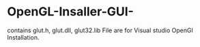 # OpenGL-Insaller-GUI-
contains glut.h, glut.dll,  glut32.lib
 File are for Visual studio OpenGl Installation.
